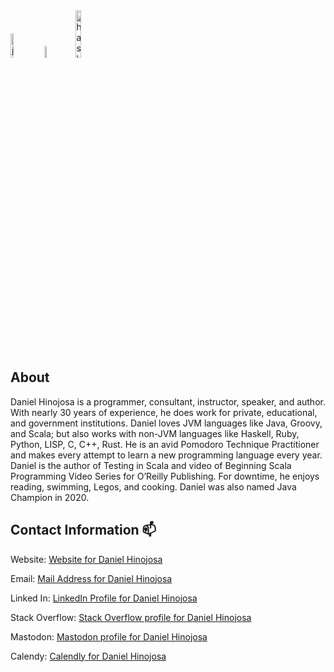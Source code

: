 
<!--
**dhinojosa/dhinojosa** is a ✨ _special_ ✨ repository because its `README.md` (this file) appears on your GitHub profile.

Here are some ideas to get you started:

- 🔭 I’m currently working on ...
- 🌱 I’m currently learning ...
- 👯 I’m looking to collaborate on ...
- 🤔 I’m looking for help with ...
- 💬 Ask me about ...
- 📫 How to reach me: ...
- 😄 Pronouns: ...
- ⚡ Fun fact: ...
-->
<div style="background-color:light-grey;">
<div>
<img src="https://upload.wikimedia.org/wikipedia/commons/thumb/5/5d/Duke_%28Java_mascot%29_waving.svg/800px-Duke_%28Java_mascot%29_waving.svg.png" alt="java duke" style="width:10%;height:10%;display:inline-block;"/>
<img src="https://www.scala-lang.org/resources/img/frontpage/scala-spiral.png" alt="scala-spiral" style="width:7%;height:7%;display:inline-block;margin-right:10px;"/>
<img src="https://upload.wikimedia.org/wikipedia/commons/thumb/1/1c/Haskell-Logo.svg/2560px-Haskell-Logo.svg.png" alt="haskell-logo" style="width:14%;height:14%;display: inline-block;"/>
</div>

## About

Daniel Hinojosa is a programmer, consultant, instructor, speaker, and author. With nearly 30 years of experience, he does work for private, educational, and government institutions. Daniel loves JVM languages like Java, Groovy, and Scala; but also works with non-JVM languages like Haskell, Ruby, Python, LISP, C, C++, Rust. He is an avid Pomodoro Technique Practitioner and makes every attempt to learn a new programming language every year. Daniel is the author of Testing in Scala and video of Beginning Scala Programming Video Series for O’Reilly Publishing. For downtime, he enjoys reading, swimming, Legos, and cooking. Daniel was also named Java Champion in 2020.

## Contact Information 📫

Website: [Website for Daniel Hinojosa](https://www.evolutionnext.com)

Email: [Mail Address for Daniel Hinojosa](mailto:dhinojosa@evolutionnext.com)

Linked In: [LinkedIn Profile for Daniel Hinojosa](https://www.linkedin.com/in/dhevolutionnext)

Stack Overflow: [Stack Overflow profile for Daniel Hinojosa](https://stackoverflow.com/users/631666/daniel-hinojosa)

Mastodon: [Mastodon profile for Daniel Hinojosa](https://mastodon.social/@dhinojosa)

Calendy: [Calendly for Daniel Hinojosa](https://calendly.com/dh-evolutionnext)
</div>
